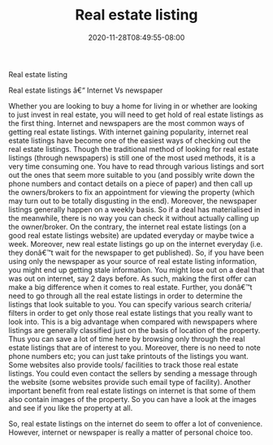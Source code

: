 ﻿---
title: "Real estate listing"
date: 2020-11-28T08:49:55-08:00
description: "real estate Tips for Web Success"
featured_image: "/images/real estate.jpg"
tags: ["real estate"]
---

Real estate listing

Real estate listings â€“ Internet Vs newspaper

Whether you are looking to buy a home for living in or whether are looking to just invest in real estate, you will need to get hold of real estate listings as the first thing. Internet and newspapers are the most common ways of getting real estate listings.
With internet gaining popularity, internet real estate listings have become one of the easiest ways of checking out the real estate listings. Though the traditional method of looking for real estate listings (through newspapers) is still one of the most used methods, it is a very time consuming one. You have to read through various listings and sort out the ones that seem more suitable to you (and possibly write down the phone numbers and contact details on a piece of paper) and then call up the owners/brokers to fix an appointment for viewing the property (which may turn out to be totally disgusting in the end). Moreover, the newspaper listings generally happen on a weekly basis. So if a deal has materialised in the meanwhile, there is no way you can check it without actually calling up the owner/broker. On the contrary, the internet real estate listings (on a good real estate listings website) are updated everyday or maybe twice a week. Moreover, new real estate listings go up on the internet everyday (i.e. they donâ€™t wait for the newspaper to get published). So, if you have been using only the newspaper as your source of real estate listing information, you might end up getting stale information. You might lose out on a deal that was out on internet, say 2 days before. As such, making the first offer can make a big difference when it comes to real estate. Further, you donâ€™t need to go through all the real estate listings in order to determine the listings that look suitable to you. You can specify various search criteria/ filters in order to get only those real estate listings that you really want to look into. This is a big advantage when compared with newspapers where listings are generally classified just on the basis of location of the property. Thus you can save a lot of time here by browsing only through the real estate listings that are of interest to you. Moreover, there is no need to note phone numbers etc; you can just take printouts of the listings you want. Some websites also provide tools/ facilities to track those real estate listings. You could even contact the sellers by sending a message through the website (some websites provide such email type of facility). Another important benefit from real estate listings on internet is that some of them also contain images of the property. So you can have a look at the images and see if you like the property at all. 

So, real estate listings on the internet do seem to offer a lot of convenience. However, internet or newspaper is really a matter of personal choice too.

